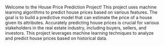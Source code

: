 Welcome to the House Price Prediction Project! This project uses machine learning algorithms to predict house prices based on various features. The goal is to build a predictive model that can estimate the price of a house given its attributes.
Accurately predicting house prices is crucial for various stakeholders in the real estate industry, including buyers, sellers, and investors. This project leverages machine learning techniques to analyze and predict house prices based on historical data.
